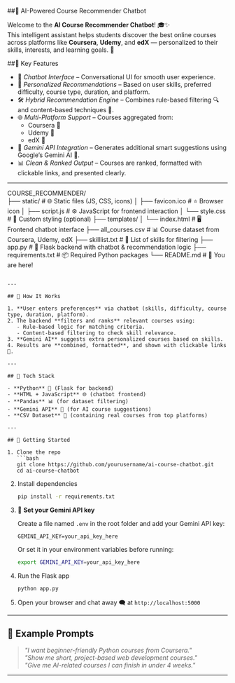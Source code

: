 
 ##🤖 AI-Powered Course Recommender Chatbot

Welcome to the **AI Course Recommender Chatbot**! 🎓✨  
This intelligent assistant helps students discover the best online courses across platforms like **Coursera**, **Udemy**, and **edX** — personalized to their skills, interests, and learning goals. 🚀



##🧠 Key Features

- 💬 *Chatbot Interface* – Conversational UI for smooth user experience.
- 🎯 *Personalized Recommendations* – Based on user skills, preferred difficulty, course type, duration, and platform.
- 🛠️ *Hybrid Recommendation Engine* – Combines rule-based filtering 🔍 and content-based techniques 🧩.
- 🌐 *Multi-Platform Support* – Courses aggregated from:
  - Coursera 📘  
  - Udemy 📕  
  - edX 📗
- 🤝 *Gemini API Integration* – Generates additional smart suggestions using Google’s Gemini AI 🤖.
- 📊 *Clean & Ranked Output* – Courses are ranked, formatted with clickable links, and presented clearly.

---
COURSE_RECOMMENDER/             
├── static/                    # 🌐 Static files (JS, CSS, icons)
│   ├── favicon.ico            # ⭐ Browser icon
│   ├── script.js              # ⚙️ JavaScript for frontend interaction
│   └── style.css              # 🎨 Custom styling (optional)
├── templates/
│   └── index.html             # 🖥️ Frontend chatbot interface
├── all_courses.csv            # 📊 Course dataset from Coursera, Udemy, edX
├── skilllist.txt              # 🧾 List of skills for filtering
├── app.py                     # 🚀 Flask backend with chatbot & recommendation logic
├── requirements.txt           # 📦 Required Python packages
└── README.md                  # 📄 You are here!
```

---

## 🧪 How It Works

1. **User enters preferences** via chatbot (skills, difficulty, course type, duration, platform).
2. The backend **filters and ranks** relevant courses using:
   - Rule-based logic for matching criteria.
   - Content-based filtering to check skill relevance.
3. **Gemini AI** suggests extra personalized courses based on skills.
4. Results are **combined, formatted**, and shown with clickable links 🔗.

---

## 🧰 Tech Stack

- **Python** 🐍 (Flask for backend)
- **HTML + JavaScript** 🌐 (chatbot frontend)
- **Pandas** 📊 (for dataset filtering)
- **Gemini API** 🤖 (for AI course suggestions)
- **CSV Dataset** 📂 (containing real courses from top platforms)

---

## 🚀 Getting Started

1. Clone the repo  
   ```bash
   git clone https://github.com/yourusername/ai-course-chatbot.git
   cd ai-course-chatbot
   ```

2. Install dependencies  
   ```bash
   pip install -r requirements.txt
   ```

3. 🔐 **Set your Gemini API key**

   Create a file named `.env` in the root folder and add your Gemini API key:

   ```env
   GEMINI_API_KEY=your_api_key_here
   ```

   Or set it in your environment variables before running:

   ```bash
   export GEMINI_API_KEY=your_api_key_here
   ```

4. Run the Flask app  
   ```bash
   python app.py
   ```

5. Open your browser and chat away 🗨️ at `http://localhost:5000`

---

## 📌 Example Prompts

> *"I want beginner-friendly Python courses from Coursera."*  
> *"Show me short, project-based web development courses."*  
> *"Give me AI-related courses I can finish in under 4 weeks."*

---

